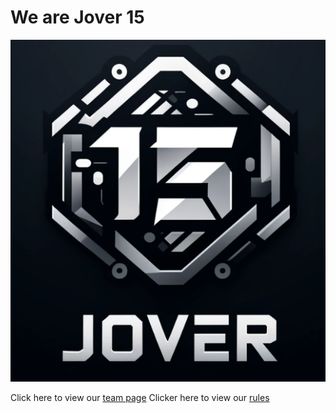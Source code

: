 # We are Jover 15
![picture](https://github.com/cse110-sp24-group15/cse110-sp24-group15/blob/main/admin/branding/logo.png)

Click here to view our [team page](https://github.com/cse110-sp24-group15/cse110-sp24-group15/blob/main/admin/team.md)
Clicker here to view our [rules](https://github.com/cse110-sp24-group15/cse110-sp24-group15/blob/main/admin/rules.md)
